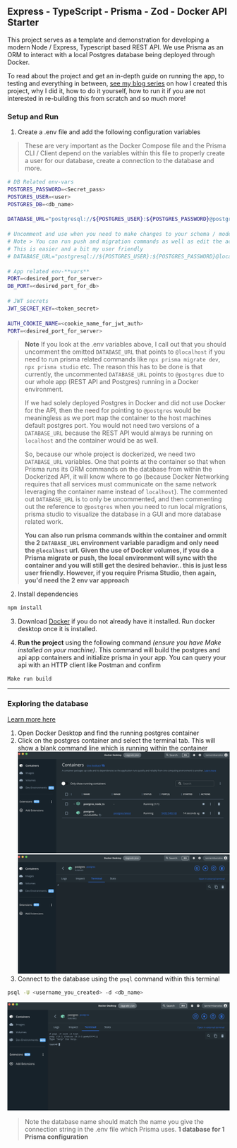 ## Express - TypeScript - Prisma - Zod - Docker API Starter

This project serves as a template and demonstration for developing a modern Node / Express, Typescript based REST API. We use Prisma as an ORM to interact with a local Postgres database being deployed through Docker.

To read about the project and get an in-depth guide on running the app, to testing and everything in between, [see my blog series](https://blog.tannerbarcelos.com/creating-a-modern-rest-api-using-prisma-typescript-express-and-docker-part-1) on how I created this project, why I did it, how to do it yourself, how to run it if you are not interested in re-building this from scratch and so much more!

### Setup and Run

1. Create a .env file and add the following configuration variables

> These are very important as the Docker Compose file and the Prisma CLI / Client depend on the variables within this file to properly create a user for our database, create a connection to the database and more.

```bash
# DB Related env-vars
POSTGRES_PASSWORD=<Secret_pass>
POSTGRES_USER=<user>
POSTGRES_DB=<db_name>

DATABASE_URL="postgresql://${POSTGRES_USER}:${POSTGRES_PASSWORD}@postgres:5432/${POSTGRES_DB}"

# Uncomment and use when you need to make changes to your schema / models or run a db push (for dev) or migration (prod)
# Note > You can run push and migration commands as well as edit the actual schema in the container using Vim if you would like as well.
# This is easier and a bit my user friendly
# DATABASE_URL="postgresql://${POSTGRES_USER}:${POSTGRES_PASSWORD}@localhost:5432/${POSTGRES_DB}"

# App related env-**vars**
PORT=<desired_port_for_server>
DB_PORT=<desired_port_for_db>

# JWT secrets
JWT_SECRET_KEY=<token_secret>

AUTH_COOKIE_NAME=<cookie_name_for_jwt_auth>
PORT=<desired_port_for_server>
```

> **Note**
> If you look at the .env variables above, I call out that you should uncomment the omitted `DATABASE_URL` that points to `@localhost` if you need to run prisma related commands like `npx prisma migrate dev`, `npx prisma studio` etc. The reason this has to be done is that currently, the uncommented `DATABASE_URL` points to `@postgres` due to our whole app (REST API and Postgres) running in a Docker environment.
>
> If we had solely deployed Postgres in Docker and did not use Docker for the API, then the need for pointing to `@postgres` would be meaningless as we port map the container to the host machines default postgres port. You would not need two versions of a `DATABASE_URL` because the REST API would always be running on `localhost` and the container would be as well.
>
> So, because our whole project is dockerized, we need two `DATABASE_URL` variables. One that points at the container so that when Prisma runs its ORM commands on the database from within the Dockerized API, it will know where to go (because Docker Networking requires that all services must communicate on the same network leveraging the container name instead of `localhost`). The commented out `DATABASE_URL` is to only be uncommented, and then commenting out the reference to `@postgres` when you need to run local migrations, prisma studio to visualize the database in a GUI and more database related work.
>
> **You can also run prisma commands within the container and ommit the 2 `DATABASE_URL` environment variable paradigm and only need the `@localhost` url. Given the use of Docker volumes, if you do a Prisma migrate or push, the local environment will sync with the container and you will still get the desired behavior.. this is just less user friendly. However, if you require Prisma Studio, then again, you'd need the 2 env var approach**

2. Install dependencies

```bash
npm install
```

3. Download [Docker](https://docker.com) if you do not already have it installed. Run docker desktop once it is installed.

4. **Run the project** using the following command _(ensure you have Make installed on your machine)_. This command will build the postgres and api app containers and initialize prisma in your app. You can query your api with an HTTP client like Postman and confirm

```bash
Make run build
```

---

### Exploring the database

[Learn more here](https://www.docker.com/blog/how-to-use-the-postgres-docker-official-image/?utm_campaign=2022-10-11-brnd-postgresdoi&utm_medium=social&utm_source=linkedin)

1. Open Docker Desktop and find the running postgres container
2. Click on the postgres container and select the terminal tab. This will show a blank command line which is running within the container
   ![image](./docs/docker-pg.png)
   ![image](./docs/docker-term.png)
3. Connect to the database using the `psql` command within this terminal

```bash
psql -U <username_you_created> -d <db_name>
```

![image](./docs/psql.png)

> Note the database name should match the name you give the connection string in the .env file which Prisma uses. **1 database for 1 Prisma configuration**
